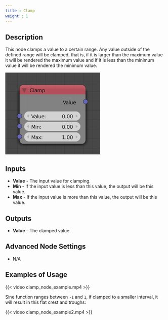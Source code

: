 ```yaml
---
title : Clamp
weight : 1
---
```


## Description

This node clamps a value to a certain range. Any value outside of the
defined range will be clamped, that is, if it is larger than the maximum
value it will be rendered the maximum value and if it is less than the
minimum value it will be rendered the minimum value.

![image](clamp_node.png)

## Inputs

  - **Value** - The input value for clamping.
  - **Min** - If the input value is less than this value, the output
    will be this value.
  - **Max** - If the input value is more than this value, the output
    will be this value.

## Outputs

  - **Value** - The clamped value.

## Advanced Node Settings

  - N/A

## Examples of Usage

{{< video clamp_node_example.mp4 >}}

Sine function ranges between `-1` and `1`, if clamped to a smaller
interval, it will result in this flat crest and troughs:

{{< video clamp_node_example2.mp4 >}}
